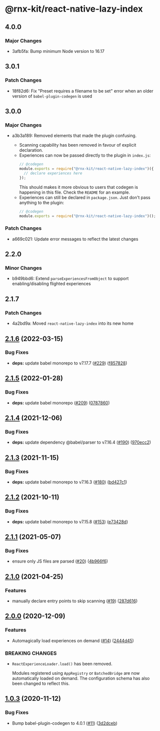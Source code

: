 # @rnx-kit/react-native-lazy-index

## 4.0.0

### Major Changes

- 3afb5fa: Bump minimum Node version to 16.17

## 3.0.1

### Patch Changes

- 18f82d6: Fix "Preset requires a filename to be set" error when an older
  version of `babel-plugin-codegen` is used

## 3.0.0

### Major Changes

- a3b3a189: Removed elements that made the plugin confusing.

  - Scanning capability has been removed in favour of explicit declaration.
  - Experiences can now be passed directly to the plugin in `index.js`:
    ```js
    // @codegen
    module.exports = require("@rnx-kit/react-native-lazy-index")({
      // declare experiences here
    });
    ```
    This should makes it more obvious to users that codegen is happening in this
    file. Check the `README` for an example.
  - Experiences can still be declared in `package.json`. Just don't pass
    anything to the plugin:
    ```js
    // @codegen
    module.exports = require("@rnx-kit/react-native-lazy-index")();
    ```

### Patch Changes

- a669c021: Update error messages to reflect the latest changes

## 2.2.0

### Minor Changes

- b949bbd6: Extend `parseExperiencesFromObject` to support enabling/disabling
  flighted experiences

## 2.1.7

### Patch Changes

- 4a2bd9a: Moved `react-native-lazy-index` into its new home

## [2.1.6](https://github.com/microsoft/react-native-lazy-index/compare/2.1.5...2.1.6) (2022-03-15)

### Bug Fixes

- **deps:** update babel monorepo to v7.17.7
  ([#229](https://github.com/microsoft/react-native-lazy-index/issues/229))
  ([f857828](https://github.com/microsoft/react-native-lazy-index/commit/f857828cc8fd63ce527b355e5d85fa867106d394))

## [2.1.5](https://github.com/microsoft/react-native-lazy-index/compare/2.1.4...2.1.5) (2022-01-28)

### Bug Fixes

- **deps:** update babel monorepo
  ([#209](https://github.com/microsoft/react-native-lazy-index/issues/209))
  ([0787860](https://github.com/microsoft/react-native-lazy-index/commit/07878609186ad8c871baf0eb124f4d3431a560fa))

## [2.1.4](https://github.com/microsoft/react-native-lazy-index/compare/2.1.3...2.1.4) (2021-12-06)

### Bug Fixes

- **deps:** update dependency @babel/parser to v7.16.4
  ([#190](https://github.com/microsoft/react-native-lazy-index/issues/190))
  ([970ecc2](https://github.com/microsoft/react-native-lazy-index/commit/970ecc28635901795e9c659fb4f387ce540fc6a6))

## [2.1.3](https://github.com/microsoft/react-native-lazy-index/compare/2.1.2...2.1.3) (2021-11-15)

### Bug Fixes

- **deps:** update babel monorepo to v7.16.3
  ([#180](https://github.com/microsoft/react-native-lazy-index/issues/180))
  ([bd427c1](https://github.com/microsoft/react-native-lazy-index/commit/bd427c1383cef2067b5d7a6920ce7e4e1f8eefb7))

## [2.1.2](https://github.com/microsoft/react-native-lazy-index/compare/2.1.1...2.1.2) (2021-10-11)

### Bug Fixes

- **deps:** update babel monorepo to v7.15.8
  ([#153](https://github.com/microsoft/react-native-lazy-index/issues/153))
  ([e73428d](https://github.com/microsoft/react-native-lazy-index/commit/e73428d4a049cdc62f9f55c9f8874db30306de24))

## [2.1.1](https://github.com/microsoft/react-native-lazy-index/compare/2.1.0...2.1.1) (2021-05-07)

### Bug Fixes

- ensure only JS files are parsed
  ([#20](https://github.com/microsoft/react-native-lazy-index/issues/20))
  ([4b966f6](https://github.com/microsoft/react-native-lazy-index/commit/4b966f682d0daa8d5abc4c3c64c71be36b9ac17b))

## [2.1.0](https://github.com/microsoft/react-native-lazy-index/compare/2.0.0...2.1.0) (2021-04-25)

### Features

- manually declare entry points to skip scanning
  ([#19](https://github.com/microsoft/react-native-lazy-index/issues/19))
  ([287d616](https://github.com/microsoft/react-native-lazy-index/commit/287d61602cc7439debbdc21cc85a5c635c6b7abb))

## [2.0.0](https://github.com/microsoft/react-native-lazy-index/compare/1.0.3...2.0.0) (2020-12-09)

### Features

- Automagically load experiences on demand
  ([#14](https://github.com/microsoft/react-native-lazy-index/issues/14))
  ([2444d45](https://github.com/microsoft/react-native-lazy-index/commit/2444d45cc2cbd78e1aec79a068a334501859a1cd))

### BREAKING CHANGES

- `ReactExperienceLoader.load()` has been removed.

  Modules registered using `AppRegistry` or `BatchedBridge` are now
  automatically loaded on demand. The configuration schema has also been changed
  to reflect this.

## [1.0.3](https://github.com/microsoft/react-native-lazy-index/compare/1.0.2...1.0.3) (2020-11-12)

### Bug Fixes

- Bump babel-plugin-codegen to 4.0.1
  ([#11](https://github.com/microsoft/react-native-lazy-index/issues/11))
  ([3d2dceb](https://github.com/microsoft/react-native-lazy-index/commit/3d2dceb39cb8a850a0106ff06075cad8d77dbcdc))
